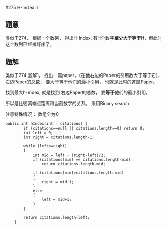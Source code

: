 #275 H-Index II
## 题意
类似于274， 根据一个数列， 得出H-Index. 有H个数字**至少大于等于H**，但此时这个数列已经排好序了。

## 题解
类似于274 题解1， 找出一篇paper，（在他右边的Paper的引用数大于等于它），右边Paper的总数， 要大于等于他们的最小引用， 也就是此时的这篇Paper。 

找到最大h-index, 就是找到 右边Paper的总数， 要**等于**他们的最小引用。

所以是比较离端点距离和当前数字的关系， 采用Binary search

注意特殊情况： 数组全为0

```
public int hIndex(int[] citations) {
        if (citations==null || citations.length==0) return 0;
        int left = 0;
        int right = citations.length-1;
        
        while (left<=right)
        {
            int mid = left + (right-left)/2;
            if (citations[mid] == citations.length-mid)
                return citations.length-mid;
            
            if (citations[mid]>citations.length-mid)
            {
                right = mid-1;
            }
            else
            {
                left = mid+1;
            }
        }
        
        return citations.length-left;
    }
```

